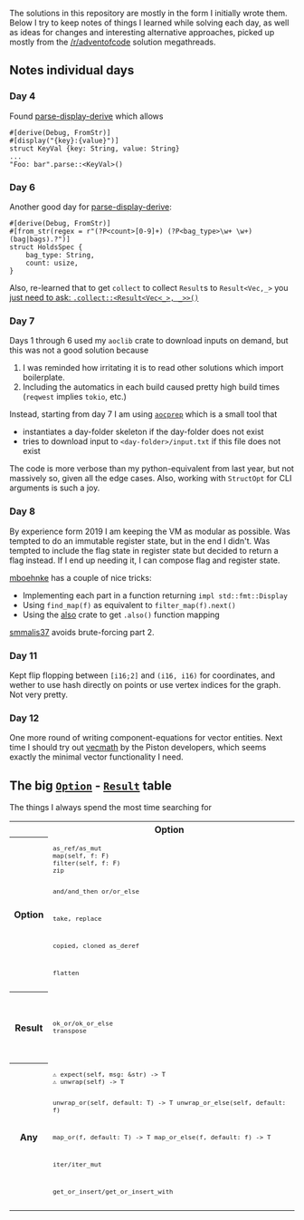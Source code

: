 The solutions in this repository are mostly in the form I initially wrote them.
Below I try to keep notes of things I learned while solving each day, as well as ideas for changes and interesting alternative approaches,
picked up mostly from the [/r/adventofcode](https://www.reddit.com/r/adventofcode) solution megathreads.

## Notes individual days

### Day 4

Found [parse-display-derive] which allows 

```
#[derive(Debug, FromStr)]
#[display("{key}:{value}")]
struct KeyVal {key: String, value: String}
...
"Foo: bar".parse::<KeyVal>()
```

### Day 6

Another good day for [parse-display-derive]:
```
#[derive(Debug, FromStr)]
#[from_str(regex = r"(?P<count>[0-9]+) (?P<bag_type>\w+ \w+) (bag|bags).?")]
struct HoldsSpec {
    bag_type: String,
    count: usize,
}
```

Also, re-learned that to get `collect` to collect `Result`s to `Result<Vec,_>` you [just need to ask: `.collect::<Result<Vec<_>, _>>()`](https://doc.rust-lang.org/rust-by-example/error/iter_result.html#fail-the-entire-operation-with-collect)

### Day 7

Days 1 through 6 used my `aoclib` crate to download inputs on demand, but this was not a good solution because
1. I was reminded how irritating it is to read other solutions which import boilerplate.
2. Including the automatics in each build caused pretty high build times (`reqwest` implies `tokio`, etc.)

Instead, starting from day 7 I am using [`aocprep`](https://github.com/Japanuspus/adventofcode/blob/master/2020/aocprep_src/src/main.rs) which is a small tool that
- instantiates a day-folder skeleton if the day-folder does not exist
- tries to download input to `<day-folder>/input.txt` if this file does not exist

The code is more verbose than my python-equivalent from last year, but not massively so, given all the edge cases.
Also, working with `StructOpt` for CLI arguments is such a joy.


### Day 8

By experience form 2019 I am keeping the VM as modular as possible. Was tempted to do an immutable register state, but in the end I didn't.
Was tempted to include the flag state in register state but decided to return a flag instead. If I end up needing it, I can compose flag and register state.

[mboehnke](https://gitlab.com/mboehnke/aoc-2020/-/blob/master/aoc-2020-08/src/solution.rs) has a couple of nice tricks:
- Implementing each part in a function returning `impl std::fmt::Display`
- Using `find_map(f)` as equivalent to `filter_map(f).next()`
- Using the [also](https://docs.rs/crate/also/0.1.0) crate to get `.also()` function mapping

[smmalis37](https://github.com/smmalis37/aoc2020/blob/main/src/days/day8.rs) avoids brute-forcing part 2.

[parse-display-derive]: https://crates.io/crates/parse-display-derive


### Day 11

Kept flip flopping between `[i16;2]` and `(i16, i16)` for coordinates, and wether to use hash directly on points or use vertex indices for the graph. Not very pretty.

### Day 12

One more round of writing component-equations for vector entities. Next time I should try out [vecmath](https://crates.io/crates/vecmath) by the Piston developers, which 
seems exactly the minimal vector functionality I need.


## The big [`Option`](https://doc.rust-lang.org/std/option/enum.Option.html) - [`Result`](https://doc.rust-lang.org/stable/std/result/enum.Result.html) table

The things I always spend the most time searching for

<table>
<tr><td><th>Option</th><th>Result</th></tr>

<tr><th>Option</th>
<td><code><pre>
as_ref/as_mut
map(self, f: F) 
filter(self, f: F)
zip

and/and_then
or/or_else

take, replace

copied, cloned
as_deref

flatten
</pre></code></td>
<td><code><pre>
ok()
err()
</pre></code></td>

<tr><th>Result</th>
<td><code><pre>
ok_or/ok_or_else
transpose
</pre></code></td>
<td><code><pre>
map/map_or/map_or_else
map_err

and/and_then
or/or_else



</pre></code></td>

<tr><th>Any</th>
<td><code><pre>
⚠ expect(self, msg: &str) -> T
⚠ unwrap(self) -> T

unwrap_or(self, default: T) -> T
unwrap_or_else(self, default: f)

map_or(f, default: T) -> T
map_or_else(f, default: f) -> T

iter/iter_mut

get_or_insert/get_or_insert_with
</pre></code></td>
<td><code><pre>
⚠ expect(self, msg: &str) -> T
⚠ unwrap(self) -> T
⚠ expect_err(self, msg: &str) -> T
⚠ unwrap_err(self) -> T

unwrap_or(self, default: T) -> T
unwrap_or_else(self, default: f)

is_ok
iter
</pre></code></td>




